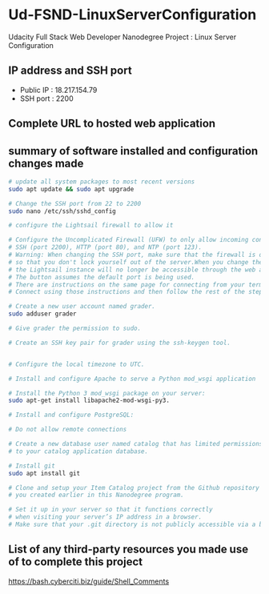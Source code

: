 # Ud-FSND-LinuxServerConfiguration
Udacity Full Stack Web Developer Nanodegree Project : Linux Server Configuration

## IP address and SSH port
* Public IP : 18.217.154.79
* SSH port : 2200

## Complete URL to hosted web application


## summary of software installed and configuration changes made
```bash
# update all system packages to most recent versions
sudo apt update && sudo apt upgrade

# Change the SSH port from 22 to 2200
sudo nano /etc/ssh/sshd_config

# configure the Lightsail firewall to allow it

# Configure the Uncomplicated Firewall (UFW) to only allow incoming connections for 
# SSH (port 2200), HTTP (port 80), and NTP (port 123).
# Warning: When changing the SSH port, make sure that the firewall is open for port 2200 first, 
# so that you don't lock yourself out of the server.When you change the SSH port, 
# the Lightsail instance will no longer be accessible through the web app 'Connect using SSH' button. 
# The button assumes the default port is being used. 
# There are instructions on the same page for connecting from your terminal to the instance. 
# Connect using those instructions and then follow the rest of the steps.

# Create a new user account named grader.
sudo adduser grader

# Give grader the permission to sudo.

# Create an SSH key pair for grader using the ssh-keygen tool.


# Configure the local timezone to UTC.

# Install and configure Apache to serve a Python mod_wsgi application

# Install the Python 3 mod_wsgi package on your server: 
sudo apt-get install libapache2-mod-wsgi-py3.

# Install and configure PostgreSQL:

# Do not allow remote connections

# Create a new database user named catalog that has limited permissions 
# to your catalog application database.

# Install git
sudo apt install git

# Clone and setup your Item Catalog project from the Github repository 
# you created earlier in this Nanodegree program.

# Set it up in your server so that it functions correctly 
# when visiting your server’s IP address in a browser. 
# Make sure that your .git directory is not publicly accessible via a browser!
```


## List of any third-party resources you made use of to complete this project
https://bash.cyberciti.biz/guide/Shell_Comments
